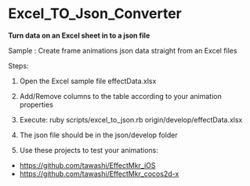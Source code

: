 # Excel_TO_Json_Converter
<b>Turn data on an Excel sheet in to a json file</b>


Sample : Create frame animations json data straight from an Excel files


Steps:

1. Open the Excel sample file effectData.xlsx

2. Add/Remove columns to the table according to your animation properties

3. Execute: ruby scripts/excel_to_json.rb origin/develop/effectData.xlsx

4. The json file should be in the json/develop folder

5. Use these projects to test your animations:
  - https://github.com/tawashi/EffectMkr_iOS
  - https://github.com/tawashi/EffectMkr_cocos2d-x

